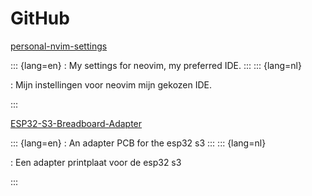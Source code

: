 # GitHub

<!-- LTex: enabled=false -->
[personal-nvim-settings](https://github.com/captaincarmnlg/personal-nvim-settings)
<!-- LTex: enabled=true -->

::: {lang=en}
: My settings for neovim, my preferred IDE.
:::
::: {lang=nl}
<!-- LTex: language=nl -->
: Mijn instellingen voor neovim mijn gekozen IDE.
<!-- LTex: language=en -->
:::


<!-- LTex: enabled=false -->
[ESP32-S3-Breadboard-Adapter](https://github.com/captaincarmnlg/ESP32-S3-Breadboard-Adapter)
<!-- LTex: enabled=true -->

::: {lang=en}
: An adapter PCB for the esp32 s3 
:::
::: {lang=nl}
<!-- LTex: language=nl -->
: Een adapter printplaat voor de esp32 s3
<!-- LTex: language=en -->
:::
